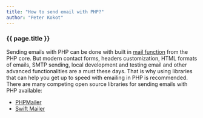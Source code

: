 ```yaml
---
title: "How to send email with PHP?"
author: "Peter Kokot"
---
```


### {{ page.title }}

Sending emails with PHP can be done with built in [mail function][mail-function] from the PHP core. But modern contact forms,
headers customization, HTML formats of emails, SMTP sending, local development and testing email and other advanced functionalities
are a must these days. That is why using libraries that can help you get up to speed with emailing in PHP is recommended. There are many
competing open source libraries for sending emails with PHP available:

* [PHPMailer][phpmailer]
* [Swift Mailer][swift-mailer]

[mail-function]: http://php.net/manual/en/function.mail.php
[phpmailer]: https://github.com/PHPMailer/PHPMailer
[swift-mailer]: http://swiftmailer.org/
